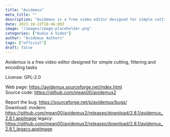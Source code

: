 ```yaml
---
title: "Avidemux"
meta_title: ""
description: "Avidemux is a free video editor designed for simple cutting, filtering and encoding tasks"
date: 2023-10-22T16:46:00Z
image: "/images/image-placeholder.png"
categories: ["Audio & Video"]
author: "Avidemux Authors"
tags: ["official"]
draft: false
---
```


Avidemux is a free video editor designed for simple cutting, filtering and encoding tasks

License: GPL-2.0

Web page: https://avidemux.sourceforge.net/index.html  
Source code: https://github.com/mean00/avidemux2

Report the bug: https://sourceforge.net/p/avidemux/bugs/  
Download: modern: https://github.com/mean00/avidemux2/releases/download/2.8.1/avidemux_2.8.1.appImage
          legacy: https://github.com/mean00/avidemux2/releases/download/2.8.1/avidemux_2.8.1_legacy.appImage
